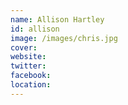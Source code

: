 ```yaml
---
name: Allison Hartley
id: allison
image: /images/chris.jpg
cover:
website:
twitter: 
facebook:
location: 
---
```

